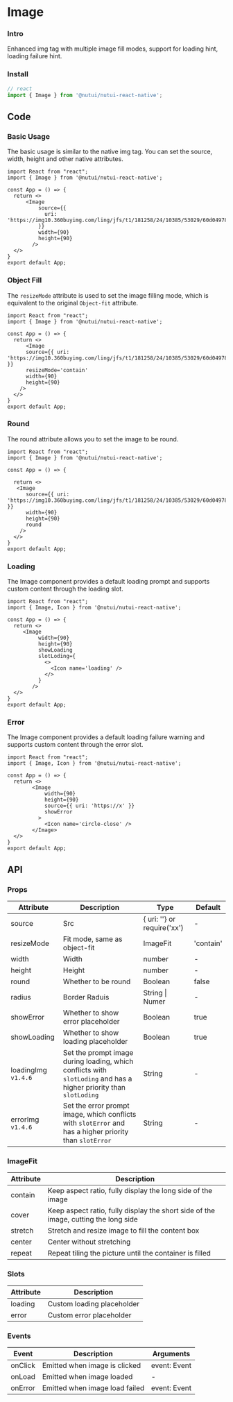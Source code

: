 #  Image

### Intro

Enhanced img tag with multiple image fill modes, support for loading hint, loading failure hint.

### Install

``` javascript
// react
import { Image } from '@nutui/nutui-react-native';

```

## Code

### Basic Usage

The basic usage is similar to the native img tag. You can set the source, width, height and other native attributes.

```SnackPlayer
import React from "react";
import { Image } from '@nutui/nutui-react-native';

const App = () => {
  return <>
      <Image
          source={{
            uri: 'https://img10.360buyimg.com/ling/jfs/t1/181258/24/10385/53029/60d04978Ef21f2d42/92baeb21f907cd24.jpg'
          }}
          width={90}
          height={90}
        />
  </>
}
export default App;

```

### Object Fill

The `resizeMode` attribute is used to set the image filling mode, which is equivalent to the original `Object-fit` attribute.

```SnackPlayer
import React from "react";
import { Image } from '@nutui/nutui-react-native';

const App = () => {
  return <>
      <Image
      source={{ uri: 'https://img10.360buyimg.com/ling/jfs/t1/181258/24/10385/53029/60d04978Ef21f2d42/92baeb21f907cd24.jpg' }}
      resizeMode='contain'
      width={90}
      height={90}
    />
  </>
}
export default App;

```

### Round

The round attribute allows you to set the image to be round.

```SnackPlayer
import React from "react";
import { Image } from '@nutui/nutui-react-native';

const App = () => {

  return <>
   <Image
      source={{ uri: 'https://img10.360buyimg.com/ling/jfs/t1/181258/24/10385/53029/60d04978Ef21f2d42/92baeb21f907cd24.jpg' }}
      width={90}
      height={90}
      round
    />
  </>
}
export default App;

```

### Loading

The Image component provides a default loading prompt and supports custom content through the loading slot.

```SnackPlayer
import React from "react";
import { Image, Icon } from '@nutui/nutui-react-native';

const App = () => {
  return <>
     <Image
          width={90}
          height={90}
          showLoading
          slotLoding={
            <>
              <Icon name='loading' />
            </>
          }
        />
  </>
}
export default App;

```

### Error

The Image component provides a default loading failure warning and supports custom content through the error slot.

```SnackPlayer
import React from "react";
import { Image, Icon } from '@nutui/nutui-react-native';

const App = () => {
  return <>
        <Image
            width={90}
            height={90}
            source={{ uri: 'https://x' }}
            showError
          >
            <Icon name='circle-close' />
        </Image>
  </>
}
export default App;

```

## API

### Props

| Attribute         | Description                             | Type   | Default          |
|--------------|----------------------------------|--------|------------------|
| source         | Src               | { uri: ''} or require('xx') | -                |
| resizeMode         | Fit mode, same as object-fit    | ImageFit | 'contain'            |
| width         | Width                  | number | -                |
| height         | Height                | number | -                |
| round         | Whether to be round               | Boolean | false              |
| radius         | Border Raduis                | String \| Numer | -                |
| showError         | Whether to show error placeholder| Boolean | true              |
| showLoading         | Whether to show loading placeholder               | Boolean | true              |
| loadingImg `v1.4.6`    | Set the prompt image during loading, which conflicts with `slotLoding` and has a higher priority than `slotLoding`     | String | -              |
| errorImg   `v1.4.6`    | Set the error prompt image, which conflicts with `slotError` and has a higher priority than `slotError`         | String | -              |

### ImageFit

| Attribute         | Description                             |
|--------------|----------------------------------|
| contain         | Keep aspect ratio, fully display the long side of the image    |
| cover         | Keep aspect ratio, fully display the short side of the image, cutting the long side     |
| stretch    | Stretch and resize image to fill the content box  |
| center    | Center without stretching  |
| repeat    | Repeat tiling the picture until the container is filled |



### Slots
| Attribute         | Description                             |
|--------------|----------------------------------|
| loading      | Custom loading placeholder     |
| error    | Custom error placeholder  |

### Events

| Event | Description           | Arguments     |
|--------|----------------|--------------|
| onClick  | Emitted when image is clicked | event: Event |
| onLoad  | Emitted when image loaded | - |
| onError  | Emitted when image load failed | event: Event |

